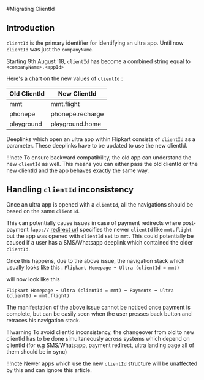 #Migrating ClientId

## Introduction
`clientId` is the primary identifier for identifying an ultra app.
Until now `clientId` was just the `companyName`.

Starting 9th August '18, `clientId` has become a combined string equal to `<companyName>.<appId>`

Here's a chart on the new values of `clientId` :

| Old ClientId | New ClientId     |
|--------------|------------------|
| mmt          | mmt.flight       |
| phonepe      | phonepe.recharge |
| playground   | playground.home  |


Deeplinks which open an ultra app within Flipkart consists of `clientId` as a parameter.
These deeplinks have to be updated to use the new clientId.

!!!note
	To ensure backward compatibility, the old app can understand the new `clientId` as well. This means you can either pass the old clientId or the new clientId and the app behaves exactly the same way.

## Handling `clientId` inconsistency

Once an ultra app is opened with a `clientId`, all the navigations should be based on the same `clientId`. 

This can potentially cause issues in case of payment redirects where post-payment `fapp://` [redirect url](clients#start-payment) specifies the newer `clientId` like `mmt.flight` but the app was opened with `clientId` set to `mmt`. This could potentially be caused if a user has a SMS/Whatsapp deeplink which contained the older `clientId`. 

Once this happens, due to the above issue, the navigation stack which usually looks like this :
 `Flipkart Homepage ➡ Ultra (clientId = mmt)`

  will now look like this 

  `Flipkart Homepage ➡ Ultra (clientId = mmt) ➡ Payments ➡ Ultra (clientId = mmt.flight)`


The manifestation of the above issue cannot be noticed once payment is complete, but can be easily seen when the user presses back button and retraces his navigation stack.

!!!warning
	To avoid clientId inconsistency, the changeover from old to new clientId has to be done simultaneously across systems which depend on clientId (for e.g SMS/Whatsapp, payment redirect, ultra landing page all of them should be in sync)

!!!note
	Newer apps which use the new `clientId` structure will be unaffected by this and can ignore this article.

